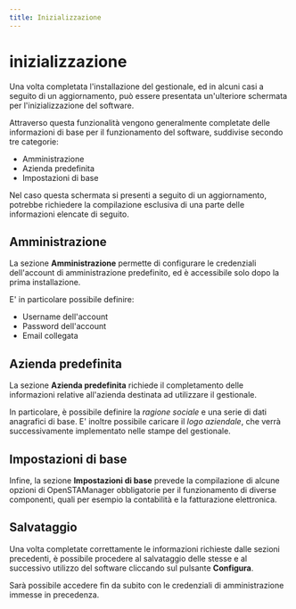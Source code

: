 ```yaml
---
title: Inizializzazione
---
```


# inizializzazione

Una volta completata l'installazione del gestionale, ed in alcuni casi a seguito di un aggiornamento, può essere presentata un'ulteriore schermata per l'inizializzazione del software.

Attraverso questa funzionalità vengono generalmente completate delle informazioni di base per il funzionamento del software, suddivise secondo tre categorie:

* Amministrazione
* Azienda predefinita
* Impostazioni di base

Nel caso questa schermata si presenti a seguito di un aggiornamento, potrebbe richiedere la compilazione esclusiva di una parte delle informazioni elencate di seguito.

## Amministrazione

La sezione **Amministrazione** permette di configurare le credenziali dell'account di amministrazione predefinito, ed è accessibile solo dopo la prima installazione.

E' in particolare possibile definire:

* Username dell'account
* Password dell'account
* Email collegata

## Azienda predefinita

La sezione **Azienda predefinita** richiede il completamento delle informazioni relative all'azienda destinata ad utilizzare il gestionale.

In particolare, è possibile definire la _ragione sociale_ e una serie di dati anagrafici di base. E' inoltre possibile caricare il _logo aziendale_, che verrà successivamente implementato nelle stampe del gestionale.

## Impostazioni di base

Infine, la sezione **Impostazioni di base** prevede la compilazione di alcune opzioni di OpenSTAManager obbligatorie per il funzionamento di diverse componenti, quali per esempio la contabilità e la fatturazione elettronica.

## Salvataggio

Una volta completate correttamente le informazioni richieste dalle sezioni precedenti, è possibile procedere al salvataggio delle stesse e al successivo utilizzo del software cliccando sul pulsante **Configura**.

Sarà possibile accedere fin da subito con le credenziali di amministrazione immesse in precedenza.

